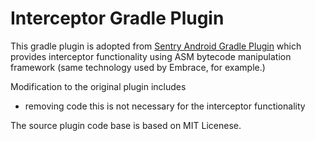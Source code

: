 # Interceptor Gradle Plugin

This gradle plugin is adopted from [Sentry Android Gradle Plugin](https://github.com/getsentry/sentry-android-gradle-plugin) 
which provides interceptor functionality using ASM bytecode manipulation framework (same technology used by Embrace, for example.)

Modification to the original plugin includes

- removing code this is not necessary for the interceptor functionality

The source plugin code base is based on MIT Licenese.
